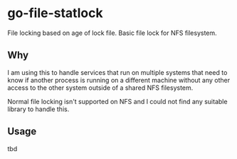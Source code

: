 # go-file-statlock
File locking based on age of lock file.  Basic file lock for NFS filesystem.

## Why

I am using this to handle services that run on multiple systems that need to know if another process is running on a different machine without any other access to the other system outside of a shared NFS filesystem.

Normal file locking isn't supported on NFS and I could not find any suitable library to handle this.

## Usage

tbd
